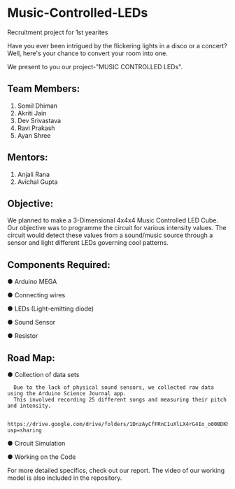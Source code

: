 # Music-Controlled-LEDs
Recruitment project for 1st yearites

Have you ever been intrigued by the flickering lights in a disco or a concert?
Well, here's your chance to convert your room into one.

We present to you our project-"MUSIC CONTROLLED LEDs".
## Team Members:

1. Somil Dhiman
2. Akriti Jain
3. Dev Srivastava
4. Ravi Prakash
5. Ayan Shree

## Mentors:

1. Anjali Rana
2. Avichal Gupta

## Objective:

We planned to make a 3-Dimensional 4x4x4 Music Controlled LED
Cube. Our objective was to programme the circuit for various
intensity values. The circuit would detect these values from a
sound/music source through a sensor and light different LEDs
governing cool patterns.


## Components Required:

● Arduino MEGA 

● Connecting wires

● LEDs (Light-emitting diode)

● Sound Sensor 

● Resistor 


## Road Map:

 ● Collection of data sets
 ```
   Due to the lack of physical sound sensors, we collected raw data using the Arduino Science Journal app. 
   This involved recording 25 different songs and measuring their pitch and intensity.

   https://drive.google.com/drive/folders/1DnzAyCfFRnC1uXlLX4rG4Io_o00BDKhD?usp=sharing
   ```

 ● Circuit Simulation

 ● Working on the Code

For more detailed specifics, check out our report.
The video of our working model is also included in the repository.


